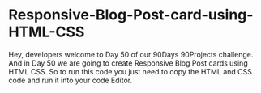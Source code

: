 # Responsive-Blog-Post-card-using-HTML-CSS
Hey, developers welcome to Day 50 of our 90Days 90Projects challenge. And in Day 50 we are going to create Responsive Blog Post cards using HTML CSS.    So to run this code you just need to copy the HTML and CSS code and run it into your code Editor. 
